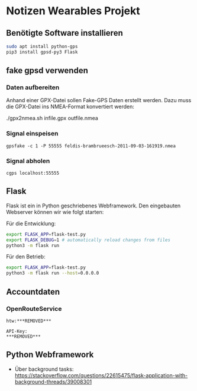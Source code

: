 # Notizen Wearables Projekt

## Benötigte Software installieren

```bash
sudo apt install python-gps
pip3 install gpsd-py3 Flask
```

## fake gpsd verwenden

### Daten aufbereiten

Anhand einer GPX-Datei sollen Fake-GPS Daten erstellt werden. Dazu muss die GPX-Datei ins NMEA-Format konvertiert werden:

   ./gpx2nmea.sh infile.gpx outfile.nmea 

### Signal einspeisen

    gpsfake -c 1 -P 55555 feldis-brambrueesch-2011-09-03-161919.nmea

### Signal abholen

    cgps localhost:55555

## Flask

Flask ist ein in Python geschriebenes Webframework. Den eingebauten Webserver können wir wie folgt starten:

Für die Entwicklung:


```bash
export FLASK_APP=flask-test.py
export FLASK_DEBUG=1 # automatically reload changes from files
python3 -m flask run
```

Für den Betrieb:


```bash
export FLASK_APP=flask-test.py
python3 -m flask run --host=0.0.0.0
```


## Accountdaten

### OpenRouteService

```
htw:***REMOVED***

API-Key:
***REMOVED***
```

## Python Webframework

- Über background tasks: https://stackoverflow.com/questions/22615475/flask-application-with-background-threads/39008301
